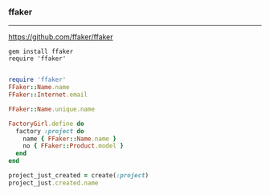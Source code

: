 ### ffaker
---
https://github.com/ffaker/ffaker

```
gem install ffaker
require 'ffaker'


```

```ruby
require 'ffaker'
FFaker::Name.name
FFaker::Internet.email

FFaker::Name.unique.name

FactoryGirl.define do
  factory :project do
    name { FFaker::Name.name }
    no { FFaker::Product.model }
  end
end

project_just_created = create(:project)
project_just.created.name

```

```
```


